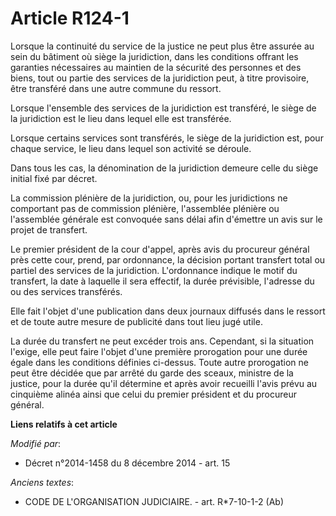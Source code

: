 # Article R124-1

Lorsque la continuité du service de la justice ne peut plus être assurée au sein du bâtiment où siège la juridiction, dans
les conditions offrant les garanties nécessaires au maintien de la sécurité des personnes et des biens, tout ou partie des
services de la juridiction peut, à titre provisoire, être transféré dans une autre commune du ressort.

Lorsque l'ensemble des services de la juridiction est transféré, le siège de la juridiction est le lieu dans lequel elle est
transférée.

Lorsque certains services sont transférés, le siège de la juridiction est, pour chaque service, le lieu dans lequel son
activité se déroule.

Dans tous les cas, la dénomination de la juridiction demeure celle du siège initial fixé par décret.

La commission plénière de la juridiction, ou, pour les juridictions ne comportant pas de commission plénière, l'assemblée
plénière ou l'assemblée générale est convoquée sans délai afin d'émettre un avis sur le projet de transfert.

Le premier président de la cour d'appel, après avis du procureur général près cette cour, prend, par ordonnance, la décision
portant transfert total ou partiel des services de la juridiction. L'ordonnance indique le motif du transfert, la date à
laquelle il sera effectif, la durée prévisible, l'adresse du ou des services transférés.

Elle fait l'objet d'une publication dans deux journaux diffusés dans le ressort et de toute autre mesure de publicité dans
tout lieu jugé utile.

La durée du transfert ne peut excéder trois ans. Cependant, si la situation l'exige, elle peut faire l'objet d'une première
prorogation pour une durée égale dans les conditions définies ci-dessus. Toute autre prorogation ne peut être décidée que par
arrêté du garde des sceaux, ministre de la justice, pour la durée qu'il détermine et après avoir recueilli l'avis prévu au
cinquième alinéa ainsi que celui du premier président et du procureur général.

**Liens relatifs à cet article**

_Modifié par_:

  - Décret n°2014-1458 du 8 décembre 2014 - art. 15

_Anciens textes_:

  - CODE DE L'ORGANISATION JUDICIAIRE. - art. R*7-10-1-2 (Ab)
